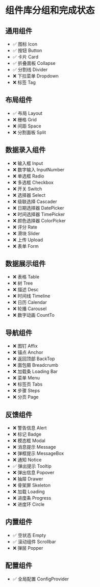 # 组件库分组和完成状态

## 通用组件

- ✅ 图标 Icon
- ✅ 按钮 Button
- ✅ 卡片 Card
- ✅ 折叠面板 Collapse
- ✅ 分割线 Divider
- ❌ 下拉菜单 Dropdown
- ❌ 标签 Tag

## 布局组件

- ✅ 布局 Layout
- ❌ 栅格 Grid
- ❌ 间距 Space
- ❌ 分割面板 Split

## 数据录入组件

- ❌ 输入框 Input
- ❌ 数字输入 InputNumber
- ❌ 单选框 Radio
- ❌ 多选框 Checkbox
- ❌ 开关 Switch
- ❌ 选择器 Select
- ❌ 级联选择 Cascader
- ❌ 日期选择器 DatePicker
- ❌ 时间选择器 TimePicker
- ❌ 颜色选择器 ColorPicker
- ❌ 评分 Rate
- ❌ 滑块 Slider
- ❌ 上传 Upload
- ❌ 表单 Form

## 数据展示组件

- ❌ 表格 Table
- ❌ 树 Tree
- ❌ 描述 Desc
- ❌ 时间线 Timeline
- ❌ 日历 Calendar
- ❌ 轮播 Carousel
- ❌ 数字动画 CountTo

## 导航组件

- ❌ 图钉 Affix
- ❌ 锚点 Anchor
- ❌ 返回顶部 BackTop
- ❌ 面包屑 Breadcrumb
- ❌ 加载条 Loading Bar
- ❌ 菜单 Menu
- ❌ 标签页 Tabs
- ❌ 步骤 Steps
- ❌ 分页 Page

## 反馈组件

- ❌ 警告信息 Alert
- ❌ 标记 Badge
- ❌ 模态框 Modal
- ❌ 消息提示 Message
- ❌ 弹框提示 MessageBox
- ❌ 通知 Notice
- ✅ 弹出提示 Tooltip
- ❌ 弹出信息 Popover
- ❌ 抽屉 Drawer
- ❌ 骨架屏 Skeleton
- ❌ 加载 Loading
- ❌ 进度条 Progress
- ❌ 进度环 Circle

## 内置组件

- ✅ 空状态 Empty
- ✅ 滚动组件 Scrollbar
- ❌ 弹层 Popper

## 配置组件

- ✅ 全局配置 ConfigProvider
